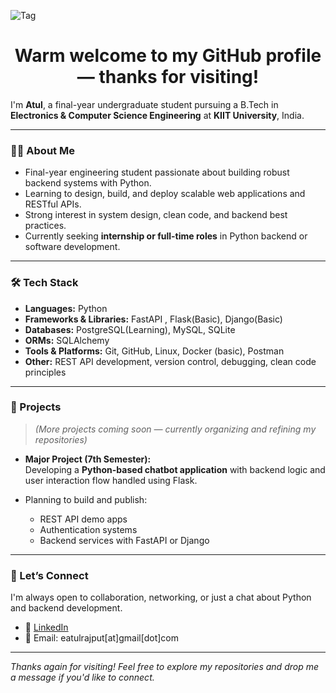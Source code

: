 ![Tag](https://github.com/user-attachments/assets/6710639a-03df-4698-bd0c-10189324679c)
<h1 align="center">Warm welcome to my GitHub profile — thanks for visiting!</h1>

I'm **Atul**, a final-year undergraduate student pursuing a B.Tech in **Electronics & Computer Science Engineering** at **KIIT University**, India.

---

### 👨‍💻 About Me

- Final-year engineering student passionate about building robust backend systems with Python.
- Learning to design, build, and deploy scalable web applications and RESTful APIs.
- Strong interest in system design, clean code, and backend best practices.
- Currently seeking **internship or full-time roles** in Python backend or software development.

---

### 🛠️ Tech Stack

- **Languages:** Python
- **Frameworks & Libraries:** FastAPI , Flask(Basic), Django(Basic)
- **Databases:** PostgreSQL(Learning), MySQL, SQLite
- **ORMs:** SQLAlchemy
- **Tools & Platforms:** Git, GitHub, Linux, Docker (basic), Postman
- **Other:** REST API development, version control, debugging, clean code principles

---

### 📂 Projects

> _(More projects coming soon — currently organizing and refining my repositories)_

- **Major Project (7th Semester):**  
  Developing a **Python-based chatbot application** with backend logic and user interaction flow handled using Flask.

- Planning to build and publish:
  - REST API demo apps
  - Authentication systems
  - Backend services with FastAPI or Django

---

### 🤝 Let’s Connect

I'm always open to collaboration, networking, or just a chat about Python and backend development.

- 🔗 [LinkedIn](https://linkedin.com/in/eatulrajput)
- 📧 Email: eatulrajput[at]gmail[dot]com

---

_Thanks again for visiting! Feel free to explore my repositories and drop me a message if you'd like to connect._
